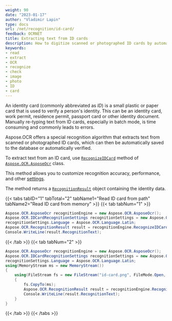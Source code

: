 ```yaml
---
weight: 90
date: "2023-01-17"
author: "Vladimir Lapin"
type: docs
url: /net/recognition/id-card/
feedback: OCRNET
title: Extracting text from ID cards
description: How to digitize scanned or photographed ID cards by automatically extracting text from them.
keywords:
- read
- extract
- OCR
- recognize
- check
- image
- photo
- ID
- card
---
```


An identity card (commonly abbreviated as _ID_) is a small plastic or paper card that is used to verify a person's identity. This can be an identity card, work permit, residence permit, passport card or other identity document. Manually re-typing text from ID cards, especially in batch mode, is time consuming and commonly leads to errors.

Aspose.OCR offers a special recognition algorithm that extracts text from scanned or photographed ID cards, which can then be automatically saved to the database or automatically verified.

To extract text from an ID card, use [`RecognizeIDCard`](https://reference.aspose.com/ocr/net/aspose.ocr/asposeocr/recognizeidcard/) method of [`Aspose.OCR.AsposeOcr`](https://reference.aspose.com/ocr/net/aspose.ocr/asposeocr/) class.

This method allows you to customize recognition accuracy, performance, and other [settings](/ocr/net/recognition-settings-id-card/).

The method returns a [`RecognitionResult`](https://reference.aspose.com/ocr/net/aspose.ocr/recognitionresult/) object containing the identity data.

{{< tabs tabID="1" tabTotal="2" tabName1="Read ID card from path" tabName2="Read ID card from memory" >}}
{{< tab tabNum="1" >}}
```csharp
Aspose.OCR.AsposeOcr recognitionEngine = new Aspose.OCR.AsposeOcr();
Aspose.OCR.IDCardRecognitionSettings recognitionSettings = new Aspose.OCR.IDCardRecognitionSettings();
recognitionSettings.Language = Aspose.OCR.Language.Latin;
Aspose.OCR.RecognitionResult result = recognitionEngine.RecognizeIDCard("id-card.png", recognitionSettings);
Console.WriteLine(result.RecognitionText);
```
{{< /tab >}}
{{< tab tabNum="2" >}}
```csharp
Aspose.OCR.AsposeOcr recognitionEngine = new Aspose.OCR.AsposeOcr();
Aspose.OCR.IDCardRecognitionSettings recognitionSettings = new Aspose.OCR.IDCardRecognitionSettings();
recognitionSettings.Language = Aspose.OCR.Language.Latin;
using(MemoryStream ms = new MemoryStream())
{
	using(FileStream fs = new FileStream("id-card.png", FileMode.Open, FileAccess.Read))
	{
		fs.CopyTo(ms);
		Aspose.OCR.RecognitionResult result = recognitionEngine.RecognizeIDCard(ms, recognitionSettings);
		Console.WriteLine(result.RecognitionText);
	}
}
```
{{< /tab >}}
{{< /tabs >}}
